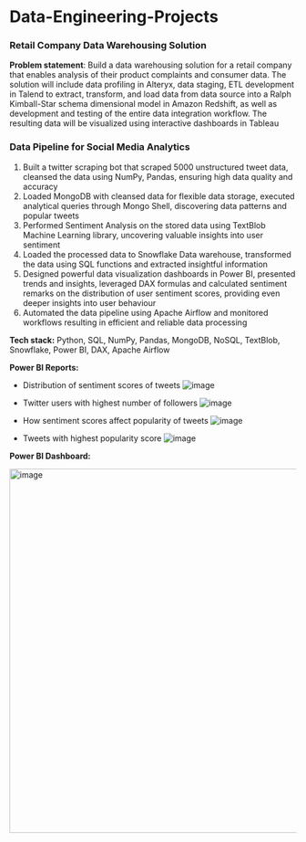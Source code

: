 # Data-Engineering-Projects
### Retail Company Data Warehousing Solution
**Problem statement**: 
Build a data warehousing solution for a retail company that enables analysis of their product complaints and consumer data. The solution will include data profiling in Alteryx, data staging, ETL development in Talend to extract, transform, and load data from data source into a Ralph Kimball-Star schema dimensional model in Amazon Redshift, as well as development and testing of the entire data integration workflow. The resulting data will be visualized using interactive dashboards in Tableau












### Data Pipeline for Social Media Analytics
1. Built a twitter scraping bot that scraped 5000 unstructured tweet data, cleansed the data using NumPy, Pandas, ensuring high data quality and accuracy
2. Loaded MongoDB with cleansed data for flexible data storage, executed analytical queries through Mongo Shell, discovering data patterns and popular tweets
3. Performed Sentiment Analysis on the stored data using TextBlob Machine Learning library, uncovering valuable insights into user sentiment
4. Loaded the processed data to Snowflake Data warehouse, transformed the data using SQL functions and extracted insightful information
5. Designed powerful data visualization dashboards in Power BI, presented trends and insights, leveraged DAX formulas and calculated sentiment remarks on the distribution of user sentiment scores, providing even deeper insights into user behaviour
6. Automated the data pipeline using Apache Airflow and monitored workflows resulting in efficient and reliable data processing

**Tech stack:** Python, SQL, NumPy, Pandas, MongoDB, NoSQL, TextBlob, Snowflake, Power BI, DAX, Apache Airflow

**Power BI Reports:**
- Distribution of sentiment scores of tweets
![image](https://user-images.githubusercontent.com/113409553/224511985-11a94f0c-84d7-43b1-b713-0ab320e5a146.png)

- Twitter users with highest number of followers
![image](https://user-images.githubusercontent.com/113409553/224512059-66cc9651-c47b-4c8b-9207-e45a08c94632.png)

- How sentiment scores affect popularity of tweets
![image](https://user-images.githubusercontent.com/113409553/224512073-4339b7a1-cb72-4f89-be0f-4902068153bc.png)

- Tweets with highest popularity score
![image](https://user-images.githubusercontent.com/113409553/224512086-46ebda95-ea2c-4192-8438-09c29c34a245.png)



**Power BI Dashboard:**

<img width="638" alt="image" src="https://user-images.githubusercontent.com/113409553/224513134-e7285ad5-e3cf-4a4b-87d4-a4aaf74aea63.png">
